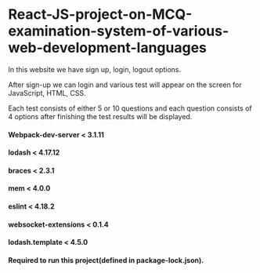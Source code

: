 # React-JS-project-on-MCQ-examination-system-of-various-web-development-languages
In this website we have sign up, login, logout options. 

After sign-up we can login and various test will appear on the screen for JavaScript, HTML, CSS.

Each test consists of either 5 or 10 questions and each question consists of 4 options after finishing the test results will be displayed. 

#### Webpack-dev-server < 3.1.11
#### lodash < 4.17.12 
#### braces < 2.3.1
#### mem < 4.0.0
#### eslint < 4.18.2
#### websocket-extensions < 0.1.4
#### lodash.template < 4.5.0
#### Required to run this project(defined in package-lock.json).
